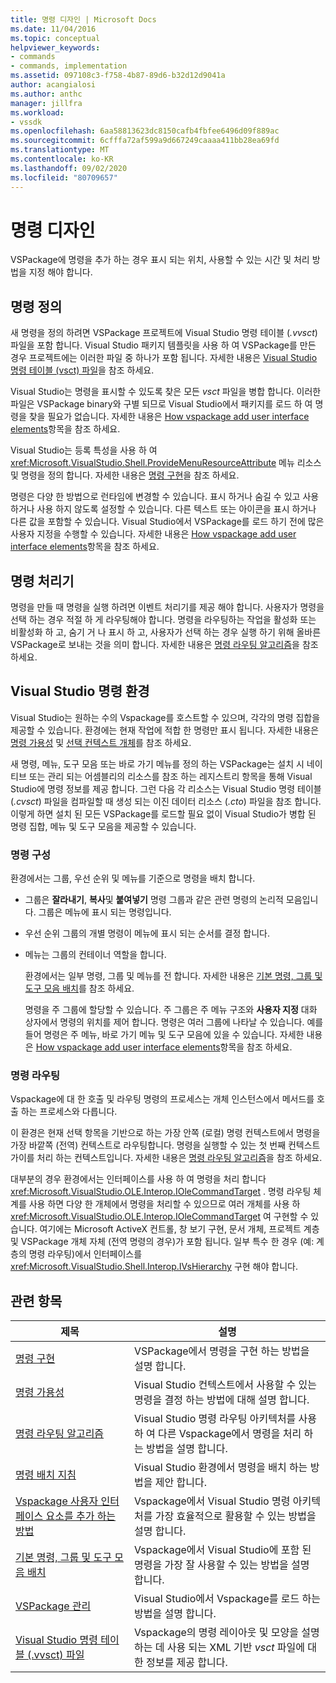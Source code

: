 ```yaml
---
title: 명령 디자인 | Microsoft Docs
ms.date: 11/04/2016
ms.topic: conceptual
helpviewer_keywords:
- commands
- commands, implementation
ms.assetid: 097108c3-f758-4b87-89d6-b32d12d9041a
author: acangialosi
ms.author: anthc
manager: jillfra
ms.workload:
- vssdk
ms.openlocfilehash: 6aa58813623dc8150cafb4fbfee6496d09f889ac
ms.sourcegitcommit: 6cfffa72af599a9d667249caaaa411bb28ea69fd
ms.translationtype: MT
ms.contentlocale: ko-KR
ms.lasthandoff: 09/02/2020
ms.locfileid: "80709657"
---
```

# <a name="command-design"></a>명령 디자인
VSPackage에 명령을 추가 하는 경우 표시 되는 위치, 사용할 수 있는 시간 및 처리 방법을 지정 해야 합니다.

## <a name="define-commands"></a>명령 정의
 새 명령을 정의 하려면 VSPackage 프로젝트에 Visual Studio 명령 테이블 (*.vvsct*) 파일을 포함 합니다. Visual Studio 패키지 템플릿을 사용 하 여 VSPackage를 만든 경우 프로젝트에는 이러한 파일 중 하나가 포함 됩니다. 자세한 내용은 [Visual Studio 명령 테이블 (vsct) 파일](../../extensibility/internals/visual-studio-command-table-dot-vsct-files.md)을 참조 하세요.

 Visual Studio는 명령을 표시할 수 있도록 찾은 모든 *vsct* 파일을 병합 합니다. 이러한 파일은 VSPackage binary와 구별 되므로 Visual Studio에서 패키지를 로드 하 여 명령을 찾을 필요가 없습니다. 자세한 내용은 [How vspackage add user interface elements](../../extensibility/internals/how-vspackages-add-user-interface-elements.md)항목을 참조 하세요.

 Visual Studio는 등록 특성을 사용 하 여 <xref:Microsoft.VisualStudio.Shell.ProvideMenuResourceAttribute> 메뉴 리소스 및 명령을 정의 합니다. 자세한 내용은 [명령 구현](../../extensibility/internals/command-implementation.md)을 참조 하세요.

 명령은 다양 한 방법으로 런타임에 변경할 수 있습니다. 표시 하거나 숨길 수 있고 사용 하거나 사용 하지 않도록 설정할 수 있습니다. 다른 텍스트 또는 아이콘을 표시 하거나 다른 값을 포함할 수 있습니다. Visual Studio에서 VSPackage를 로드 하기 전에 많은 사용자 지정을 수행할 수 있습니다. 자세한 내용은 [How vspackage add user interface elements](../../extensibility/internals/how-vspackages-add-user-interface-elements.md)항목을 참조 하세요.

## <a name="command-handlers"></a>명령 처리기
 명령을 만들 때 명령을 실행 하려면 이벤트 처리기를 제공 해야 합니다. 사용자가 명령을 선택 하는 경우 적절 하 게 라우팅해야 합니다. 명령을 라우팅하는 작업을 활성화 또는 비활성화 하 고, 숨기 거 나 표시 하 고, 사용자가 선택 하는 경우 실행 하기 위해 올바른 VSPackage로 보내는 것을 의미 합니다. 자세한 내용은 [명령 라우팅 알고리즘](../../extensibility/internals/command-routing-algorithm.md)을 참조 하세요.

## <a name="visual-studio-command-environment"></a>Visual Studio 명령 환경
 Visual Studio는 원하는 수의 Vspackage를 호스트할 수 있으며, 각각의 명령 집합을 제공할 수 있습니다. 환경에는 현재 작업에 적합 한 명령만 표시 됩니다. 자세한 내용은 [명령 가용성](../../extensibility/internals/command-availability.md) 및 [선택 컨텍스트 개체](../../extensibility/internals/selection-context-objects.md)를 참조 하세요.

 새 명령, 메뉴, 도구 모음 또는 바로 가기 메뉴를 정의 하는 VSPackage는 설치 시 네이티브 또는 관리 되는 어셈블리의 리소스를 참조 하는 레지스트리 항목을 통해 Visual Studio에 명령 정보를 제공 합니다. 그런 다음 각 리소스는 Visual Studio 명령 테이블 (*.cvsct*) 파일을 컴파일할 때 생성 되는 이진 데이터 리소스 (*.cto*) 파일을 참조 합니다. 이렇게 하면 설치 된 모든 VSPackage를 로드할 필요 없이 Visual Studio가 병합 된 명령 집합, 메뉴 및 도구 모음을 제공할 수 있습니다.

### <a name="command-organization"></a>명령 구성
 환경에서는 그룹, 우선 순위 및 메뉴를 기준으로 명령을 배치 합니다.

- 그룹은 **잘라내기**, **복사**및 **붙여넣기** 명령 그룹과 같은 관련 명령의 논리적 모음입니다. 그룹은 메뉴에 표시 되는 명령입니다.

- 우선 순위 그룹의 개별 명령이 메뉴에 표시 되는 순서를 결정 합니다.

- 메뉴는 그룹의 컨테이너 역할을 합니다.

  환경에서는 일부 명령, 그룹 및 메뉴를 전 합니다. 자세한 내용은 [기본 명령, 그룹 및 도구 모음 배치](../../extensibility/internals/default-command-group-and-toolbar-placement.md)를 참조 하세요.

  명령을 주 그룹에 할당할 수 있습니다. 주 그룹은 주 메뉴 구조와 **사용자 지정** 대화 상자에서 명령의 위치를 제어 합니다. 명령은 여러 그룹에 나타날 수 있습니다. 예를 들어 명령은 주 메뉴, 바로 가기 메뉴 및 도구 모음에 있을 수 있습니다. 자세한 내용은 [How vspackage add user interface elements](../../extensibility/internals/how-vspackages-add-user-interface-elements.md)항목을 참조 하세요.

### <a name="command-routing"></a>명령 라우팅
 Vspackage에 대 한 호출 및 라우팅 명령의 프로세스는 개체 인스턴스에서 메서드를 호출 하는 프로세스와 다릅니다.

 이 환경은 현재 선택 항목을 기반으로 하는 가장 안쪽 (로컬) 명령 컨텍스트에서 명령을 가장 바깥쪽 (전역) 컨텍스트로 라우팅합니다. 명령을 실행할 수 있는 첫 번째 컨텍스트가이를 처리 하는 컨텍스트입니다. 자세한 내용은 [명령 라우팅 알고리즘](../../extensibility/internals/command-routing-algorithm.md)을 참조 하세요.

 대부분의 경우 환경에서는 인터페이스를 사용 하 여 명령을 처리 합니다 <xref:Microsoft.VisualStudio.OLE.Interop.IOleCommandTarget> . 명령 라우팅 체계를 사용 하면 다양 한 개체에서 명령을 처리할 수 있으므로 여러 개체를 사용 하 <xref:Microsoft.VisualStudio.OLE.Interop.IOleCommandTarget> 여 구현할 수 있습니다. 여기에는 Microsoft ActiveX 컨트롤, 창 보기 구현, 문서 개체, 프로젝트 계층 및 VSPackage 개체 자체 (전역 명령의 경우)가 포함 됩니다. 일부 특수 한 경우 (예: 계층의 명령 라우팅)에서 인터페이스를 <xref:Microsoft.VisualStudio.Shell.Interop.IVsHierarchy> 구현 해야 합니다.

## <a name="related-topics"></a>관련 항목

|제목|설명|
|-----------|-----------------|
|[명령 구현](../../extensibility/internals/command-implementation.md)|VSPackage에서 명령을 구현 하는 방법을 설명 합니다.|
|[명령 가용성](../../extensibility/internals/command-availability.md)|Visual Studio 컨텍스트에서 사용할 수 있는 명령을 결정 하는 방법에 대해 설명 합니다.|
|[명령 라우팅 알고리즘](../../extensibility/internals/command-routing-algorithm.md)|Visual Studio 명령 라우팅 아키텍처를 사용 하 여 다른 Vspackage에서 명령을 처리 하는 방법을 설명 합니다.|
|[명령 배치 지침](../../extensibility/internals/command-placement-guidelines.md)|Visual Studio 환경에서 명령을 배치 하는 방법을 제안 합니다.|
|[Vspackage 사용자 인터페이스 요소를 추가 하는 방법](../../extensibility/internals/how-vspackages-add-user-interface-elements.md)|Vspackage에서 Visual Studio 명령 아키텍처를 가장 효율적으로 활용할 수 있는 방법을 설명 합니다.|
|[기본 명령, 그룹 및 도구 모음 배치](../../extensibility/internals/default-command-group-and-toolbar-placement.md)|Vspackage에서 Visual Studio에 포함 된 명령을 가장 잘 사용할 수 있는 방법을 설명 합니다.|
|[VSPackage 관리](../../extensibility/managing-vspackages.md)|Visual Studio에서 Vspackage를 로드 하는 방법을 설명 합니다.|
|[Visual Studio 명령 테이블 (.vvsct) 파일](../../extensibility/internals/visual-studio-command-table-dot-vsct-files.md)|Vspackage의 명령 레이아웃 및 모양을 설명 하는 데 사용 되는 XML 기반 *vsct* 파일에 대 한 정보를 제공 합니다.|
